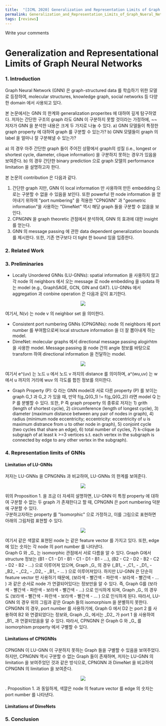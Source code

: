 ```yaml
---
title:  "[ICML 2020] Generalization and Representation Limits of Graph Nueral Networks"
permalink: Generalization_and_Representation_Limits_of_Graph_Nueral_Networks.html
tags: [reviews]
---
```


Write your comments
# Generalization and Representational Limits of Graph Neural Networks

### 1. Introduction
Graph Neural Network (GNN) 은 graph-structured data 를 학습하기 위한 모델로 등장하여, molecular structures, knowledge graph, social networks 등 다양한 domain 에서 사용되고 있다.

본 논문에서는 GNN 의 한계와 generalization properites 에 대하여 깊게 탐구하였다. 저자는 간단한 구조의 graph 라도 GNN 이 구분하지 못할 것이라는 가정하에, ~~
저자가 GNN 을 분석한 내용은 크게 두 가지로 나눌 수 있다.
a) GNN 모델들이 특정한 graph property 에 대하여 graph 를 구분할 수 있는가?
b) GNN 모델들이 graph 의 label 을 얼마나 잘 구분해낼 수 있는가?

a) 의 경우 아주 간단한 graph 들이 주어진 상황에서 graph의 성질 (i.e., longest or shortest cycle, diameter, clique information) 을 구분하지 못하는 경우가 있음을 보여준다.
b) 의 경우 간단한 binary prediction 으로 graph 모델의 performance limitation 을 설명하고자 한다.

본 논문의 contribution 은 다음과 같다.
1. 간단한 graph 지만, GNN 이 local information 만 사용하여 만든 embedding 으로는 구분할 수 없을 수 있음을 보인다. 또한 powerful 한 node information 을 얻어내기 위하여 "port numbering" 을 적용한 "CPNGNN" 과 "geometric information"을 사용하는 "DimeNet" 역시 해당 graph 들을 구분할 수 없음을 보인다.
2. CPNGNN 을 graph theoretic 관점에서 분석하여, GNN 의 효과에 대한 insight 를 얻는다.
3. GNN 의 message passing 에 관한 data dependent generalization bounds 를 제시한다. 또한, 기존 연구보다 더 tight 한 bound 임을 입증한다.

### 2. Related Work

### 3. Preliminaries
- Locally Unordered GNNs (LU-GNNs): spatial information 을 사용하지 않고 각 node 의 neighbors 에서 오는 message 로 node embedding 을 updata 하는 model (e.g., GraphSAGE, GCN, GIN and GAT).
LU-GNNs 에서 aggregation 과 conbine operation 은 다음과 같이 표기한다.
<p align="center"><img src="https://user-images.githubusercontent.com/76777494/195984808-36695add-1783-4c02-96bc-707ddc9e36e5.png"></p>

여기서, N(v) 는 node v 의 neighbor set 을 의미한다.

- Consistent port numbering GNNs (CPNGNNs): node 의 neighbors 에 port number 를 부여함으로써 local structure information 을 더 잘 뽑아내게 하는 model.
- DimeNet: molecular graphs 에서 directional message passing alogirhtm 을 사용한 model. Message passing 을 node 간의 angle 정보를 바탕으로 transform 하여 directional information 을 전달하는 model.
<p align="center"><img src="https://user-images.githubusercontent.com/76777494/195984920-0da44f2d-78d2-4622-8748-92bf5681e006.png"></p>

여기서 e^(uv) 는 노드 u 에서 노드 v 까지의 distance 를 의미하며, a^(wu,uv) 는 w 에서 u 까지의 거리에 wuv 의 각도를 합친 정보를 의미한다.
- Graph Property (P): Q 라는 GNN model과 서로 다른 property (P) 를 보이는 graph G_1 과 G_2 가 있을 때, 만약 f(g_Q(G_1) != f(g_Q(G_2)) 라면 model Q 는 P 를 분별할 수 있다.
또한, P 즉 graph property 의 종류로 저자는 1) grith (length of shortest cycle), 2) circumference (length of longest cycle), 3) diameter (maximum distance between any pair of nodes in graph), 4) radius (minimum node eccentricity; eccentricity: eccentricity of u is maximum distrance from u to other node in graph), 5) conjoint cycle (two cycles that share an edge), 6) total number of cycles, 7) k-clique (a subgraph of at least k >=3 vertices s.t. each vertex in the subgraph is connected by edge to any other vertex in the subgraph).

### 4. Representation limits of GNNs
#### Limitation of LU-GNNs
저자는 LU-GNNs 을 CPNGNNs 과 비교하여, LU-GNNs 의 한계를 보여준다.<br>
<p align="center"><img src="https://user-images.githubusercontent.com/76777494/195984979-a611deae-d89b-4087-bf33-3aec1efce1bd.png"></p>
위의 Proposition 1. 을 조금 더 자세히 설명하면, LU-GNN 이 특정 property 에 대하여 구분할 수 없는 두 graph 가 존재한다고 할 때, CPNGNN 은 port numbering 덕분에 구분할 수 있다.<br> 구분하고자하는 property 를 "Isomorphic" 으로 가정하고, 이를 그림으로 표현하면 아래의 그림처럼 표현할 수 있다.
<p align="center"><img src="https://user-images.githubusercontent.com/76777494/195985137-ee3b1cf1-f9c5-4a3b-a94f-7cc92d78679a.png"></p>
여기서 같은 색깔로 표현된 node 는 같은 feature vector 를 가지고 있다. 또한, edge 에 있는 숫자는 각 node 의 port number 를 나타낸다.<br>
Graph G 와 _G_ 는 isomorphic 관점에서 서로 다름을 알 수 있다. Graph G에서 structure 정보는 (B1 - C1 - D1 - B1 - C1 - D1 - B1 - ...), (B2 - C2 - D2 - B2 - C2 - D2 - B2 - ...) 으로 이루어져 있으며, Graph _G_ 의 경우 (_B1_ - _C1_ - _D1_ - _B2_ - _C2_ - _D2_ - _B1_ - ... ) 으로 이루어져있다.
하지만 LU-GNN 은 단순히 feature vector 만 사용하기 때문에, (보라색 - 빨간색 - 파란색 - 보라색 - 빨간색 - ... ) 과 같은 순서로 node 가 연결되어있다는 정보만을 알 수 있다. 즉, Graph G를 (보라색 - 빨간색 - 파란색 - 보라색 - 빨간색 - ...) 으로 인식하게 되며, Graph _G_ 의 경우도 (보라색 - 빨간색 - 파란색 - 보라색 - 빨간색 - ... ) 으로 인식하게 된다. 따라서, LU-GNN 의 경우 위의 그림과 같은 Graph 들의 isomorphism 을 분별하지 못한다. <br>
CPNGNN 의 경우, port number 를 사용하기에, Graph G 에서 D2 는 port 2 를 사용하여 B2 와 연결되었다는 정보와, Graph _G_ 에서는 _D2_ 가 port 1 을 사용하여 _B1_ 과 연결되었음을 알 수 있다. 따라서, CPNGNN 은 Graph G 와 _G_ 를 isomorphism property 에서 구별할 수 있다. <br>


#### Limitations of CPNGNNs
CPNGNN 이 LU-GNN 이 구분하지 못하는 Graph 들을 구별할 수 있음을 보여주었다. 하지만, CPNGNN 역시 구분할 수 없는 Graph 들이 존재하며, 저자는 LU-GNN 의 limitation 을 보여주었던 것과 같은 방식으로, CPNGNN 과 DimeNet 을 비교하여 CPNGNN 의 limitation 을 보여준다.
<p align="center"><img src="https://user-images.githubusercontent.com/76777494/195986145-b3b66cbd-b886-4e3f-8453-b809322d5f89.png"></p>.
Proposition 1. 과 동일하게, 색깔은 node 의 feature vector 를 edge 의 숫자는 port number 를 나타낸다. <br>

#### Limitations of DimeNets

### 5. Conclusion
